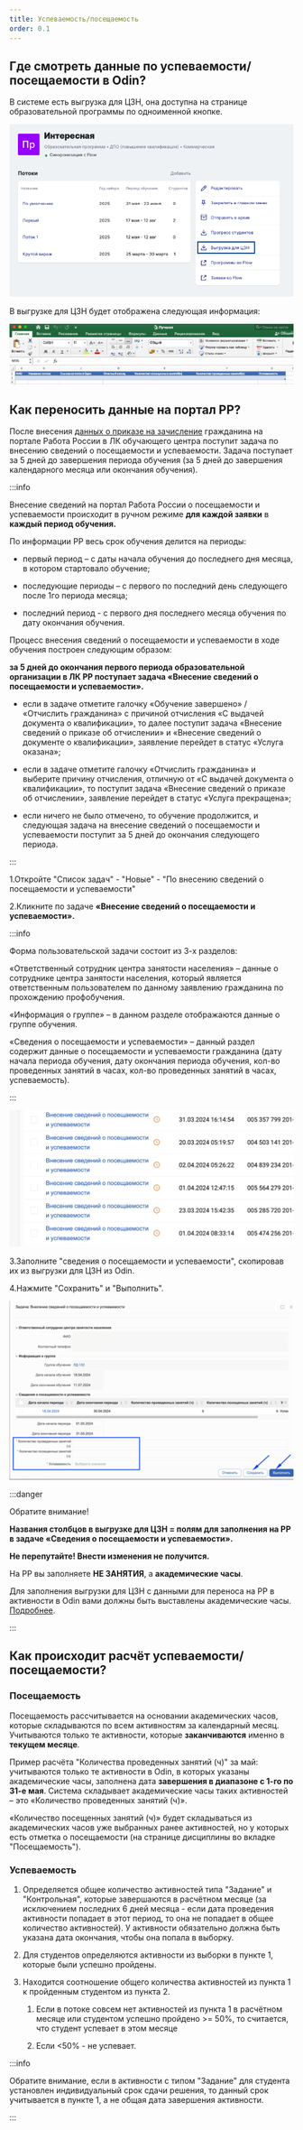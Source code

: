 ```yaml
---
title: Успеваемость/посещаемость
order: 0.1
---
```


## Где смотреть данные по успеваемости/посещаемости в Odin?

В системе есть выгрузка для ЦЗН, она доступна на странице образовательной программы по одноименной кнопке.

![](<./image (223).png>)

В выгрузке для ЦЗН будет отображена следующая информация:

![](<./image (224).png>)

## Как переносить данные на портал РР?

После  внесения [данных о приказе на зачисление](./README/_index)  гражданина на портале Работа России в ЛК обучающего центра поступит задача по внесению сведений о посещаемости и успеваемости. Задача поступает за 5 дней до завершения периода обучения (за 5 дней до завершения календарного месяца или окончания обучения).

:::info 

Внесение сведений на портал Работа России о посещаемости и успеваемости происходит в ручном режиме **для каждой заявки** в **каждый период обучения.**

По информации РР  весь срок обучения делится на периоды:

-  первый период – с даты начала обучения до последнего дня месяца, в котором стартовало обучение;

-  последующие периоды – с первого по последний день следующего после 1го периода месяца;

-  последний период - с первого дня последнего месяца обучения по дату окончания обучения.

Процесс внесения сведений о посещаемости и успеваемости в ходе обучения построен следующим образом:

**за 5 дней до окончания первого периода образовательной организации в ЛК РР поступает задача «Внесение сведений о посещаемости и успеваемости».**

-  если в задаче отметите галочку «Обучение завершено» / «Отчислить гражданина» с причиной отчисления «С выдачей документа о квалификации», то далее поступит задача «Внесение сведений о приказе об отчислении» и «Внесение сведений о документе о квалификации», заявление перейдет в статус «Услуга оказана»;

-  если в задаче отметите галочку «Отчислить гражданина» и выберите причину отчисления, отличную от «С выдачей документа о квалификации», то поступит задача «Внесение сведений о приказе об отчислении», заявление перейдет в статус «Услуга прекращена»;

-  если ничего не было отмечено, то обучение продолжится, и следующая задача на внесение сведений о посещаемости и успеваемости поступит за 5 дней до окончания следующего периода.

:::

1\.Откройте "Список задач" - "Новые" - "По внесению сведений о посещаемости и успеваемости"

2\.Кликните по задаче **«Внесение сведений о посещаемости и успеваемости».**

:::info 

Форма пользовательской задачи состоит из 3-х разделов:

«Ответственный сотрудник центра занятости населения» – данные о сотруднике центра занятости населения, который является ответственным пользователем по данному заявлению гражданина по прохождению профобучения.

«Информация о группе» – в данном разделе отображаются данные о группе обучения.

«Сведения о посещаемости и успеваемости» – данный раздел содержит данные о посещаемости и успеваемости гражданина (дату начала периода обучения, дату окончания периода обучения, кол-во проведенных занятий в часах, кол-во проведенных занятий в часах, успеваемость).

:::

![](<./image (29).png>)

3\.Заполните "сведения о посещаемости и успеваемости", скопировав их из выгрузки для ЦЗН из Odin.

4\.Нажмите "Сохранить" и  "Выполнить".

![](<./image (30).png>)

:::danger 

Обратите внимание!

**Названия столбцов в выгрузке для ЦЗН  = полям для заполнения на РР в задаче «Сведения о посещаемости и успеваемости».**

**Не перепутайте! Внести изменения не получится.**

На РР вы заполняете **НЕ ЗАНЯТИЯ**, а **академические часы**.

Для заполнения выгрузки для ЦЗН с данными для переноса на РР в активности в Odin вами должны быть выставлены академические часы. [Подробнее](https://gramax.smile-tech.study/helpOdin/instrukcii-po-rabote/dobavit-programmu-v-ramkakh-proekta-kadry/akademicheskie-chasy-v-poseshaemosti).

:::

## Как происходит расчёт успеваемости/посещаемости?

### Посещаемость

Посещаемость рассчитывается на основании академических часов, которые складываются по всем активностям за календарный месяц. Учитываются только те активности, которые **заканчиваются** именно в **текущем месяце**.

Пример расчёта "Количества проведенных занятий (ч)" за май: учитываются только те активности в Odin, в которых указаны академические часы, заполнена дата **завершения в диапазоне с 1-го по 31-е мая**. Система складывает академические часы таких активностей – это «Количество проведенных занятий (ч)».

«Количество посещенных занятий (ч)» будет складываться из академических часов уже выбранных ранее активностей, но у которых есть отметка о посещаемости (на странице дисциплины во вкладке "Посещаемость").

### Успеваемость

1. Определяется общее количество активностей типа "Задание" и "Контрольная", которые завершаются в расчётном  месяце (за исключением последних 6 дней месяца - если дата проведения активности попадает в этот период, то она не попадает в общее количество активностей). У активности обязательно должна быть указана дата окончания, чтобы она попала в выборку.

2. Для студентов определяются активности из выборки в пункте 1, которые были успешно пройдены.

3. Находится соотношение общего количества активностей из пункта 1 к пройденным студентом из пункта 2.

   1. Если в потоке совсем нет активностей из пункта 1 в расчётном месяце или студентом успешно пройдено >= 50%, то считается, что студент успевает в этом месяце

   2. Если  \<50% - не успевает.

:::info 

Обратите внимание, если в активности с типом "Задание" для студента установлен индивидуальный срок сдачи решения, то данный срок учитывается в пункте 1, а не общая дата завершения активности.

:::